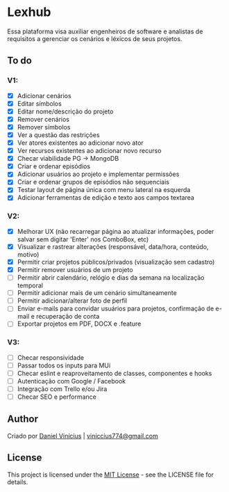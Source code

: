 # Lexhub
Essa plataforma visa auxiliar engenheiros de software e analistas de requisitos a gerenciar os cenários e léxicos de seus projetos.

## To do

### V1:
- [x] Adicionar cenários
- [x] Editar símbolos
- [x] Editar nome/descrição do projeto
- [x] Remover cenários
- [x] Remover símbolos
- [x] Ver a questão das restrições
- [x] Ver atores existentes ao adicionar novo ator
- [x] Ver recursos existentes ao adicionar novo recurso
- [x] Checar viabilidade PG -> MongoDB
- [x] Criar e ordenar episódios
- [x] Adicionar usuários ao projeto e implementar permissões
- [x] Criar e ordenar grupos de episódios não sequenciais
- [x] Testar layout de página única com menu lateral na esquerda
- [x] Adicionar ferramentas de edição e texto aos campos textarea

### V2:
- [x] Melhorar UX (não recarregar página ao atualizar informações, poder salvar sem digitar 'Enter' nos ComboBox, etc)
- [x] Visualizar e rastrear alterações (responsável, data/hora, conteúdo, motivo)
- [x] Permitir criar projetos públicos/privados (visualização sem cadastro)
- [x] Permitir remover usuários de um projeto
- [ ] Permitir abrir calendário, relógio e dias da semana na localização temporal
- [ ] Permitir adicionar mais de um cenário simultaneamente
- [ ] Permitir adicionar/alterar foto de perfil
- [ ] Enviar e-mails para convidar usuários para projetos, confirmação de e-mail e recuperação de conta
- [ ] Exportar projetos em PDF, DOCX e .feature

### V3:
- [ ] Checar responsividade
- [ ] Passar todos os inputs para MUi
- [ ] Checar eslint e reaproveitamento de classes, componentes e hooks
- [ ] Autenticação com Google / Facebook
- [ ] Integração com Trello e/ou Jira
- [ ] Checar SEO e performance

## Author
Criado por  [Daniel Vinícius](https://github.com/danvinicius) | <viniccius774@gmail.com>

## License
This project is licensed under the [MIT License](https://opensource.org/license/mit) - see the LICENSE file for details.
